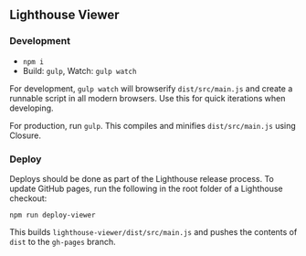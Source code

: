 ## Lighthouse Viewer

### Development

* `npm i`
*  Build: `gulp`, Watch: `gulp watch`

For development, `gulp watch` will browserify `dist/src/main.js` and create a
runnable script in all modern browsers. Use this for quick iterations when developing.

For production, run `gulp`. This compiles and minifies `dist/src/main.js` using Closure.

### Deploy

Deploys should be done as part of the Lighthouse release process. To update GitHub pages,
run the following in the root folder of a Lighthouse checkout:

    npm run deploy-viewer

This builds `lighthouse-viewer/dist/src/main.js` and pushes the contents of `dist`
to the `gh-pages` branch.
